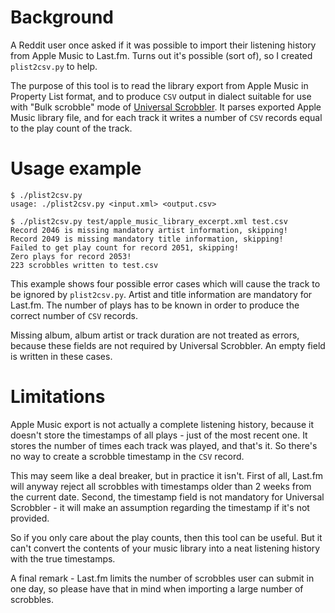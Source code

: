 # Background
A Reddit user once asked if it was possible to import their listening history from
Apple Music to Last.fm. Turns out it's possible (sort of), so I created `plist2csv.py`
to help.

The purpose of this tool is to read the library export from Apple Music in Property
List format, and to produce `CSV` output in dialect suitable for use with "Bulk scrobble"
mode of [Universal Scrobbler](http://universalscrobbler.com). It parses exported Apple
Music library file, and for each track it writes a number of `CSV` records equal to the
play count of the track.

# Usage example
```
$ ./plist2csv.py
usage: ./plist2csv.py <input.xml> <output.csv>

$ ./plist2csv.py test/apple_music_library_excerpt.xml test.csv
Record 2046 is missing mandatory artist information, skipping!
Record 2049 is missing mandatory title information, skipping!
Failed to get play count for record 2051, skipping!
Zero plays for record 2053!
223 scrobbles written to test.csv
```
This example shows four possible error cases which will cause the track to be ignored
by `plist2csv.py`. Artist and title information are mandatory for Last.fm. The number
of plays has to be known in order to produce the correct number of `CSV` records.

Missing album, album artist or track duration are not treated as errors, because these
fields are not required by Universal Scrobbler. An empty field is written in these
cases.

# Limitations
Apple Music export is not actually a complete listening history, because it doesn't
store the timestamps of all plays - just of the most recent one. It stores the number
of times each track was played, and that's it. So there's no way to create a scrobble
timestamp in the `CSV` record.

This may seem like a deal breaker, but in practice it isn't. First of all, Last.fm will
anyway reject all scrobbles with timestamps older than 2 weeks from the current date.
Second, the timestamp field is not mandatory for Universal Scrobbler - it will make an
assumption regarding the timestamp if it's not provided.

So if you only care about the play counts, then this tool can be useful. But it can't
convert the contents of your music library into a neat listening history with the true
timestamps.

A final remark - Last.fm limits the number of scrobbles user can submit in one day, so
please have that in mind when importing a large number of scrobbles.
